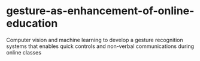 # gesture-as-enhancement-of-online-education
Computer vision and machine learning to develop a gesture recognition systems that enables quick controls and non-verbal communications during online classes

